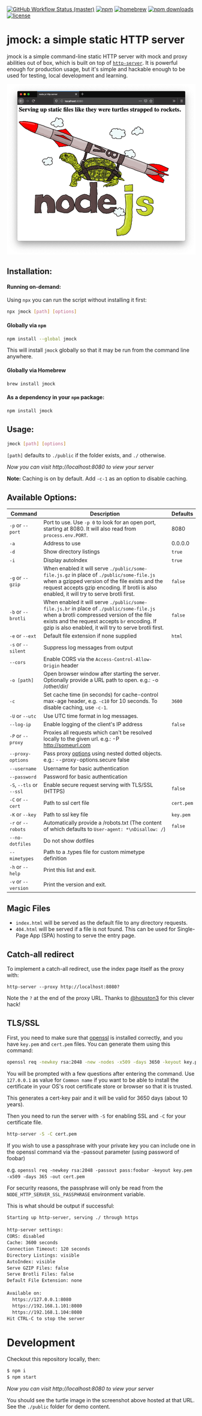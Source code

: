 [![GitHub Workflow Status (master)](https://img.shields.io/github/workflow/status/Yakima-Teng/jmock/Node.js%20CI/master?style=flat-square)](https://github.com/Yakima-Teng/jmock/actions)
[![npm](https://img.shields.io/npm/v/jmock.svg?style=flat-square)](https://www.npmjs.com/package/jmock) [![homebrew](https://img.shields.io/homebrew/v/jmock?style=flat-square)](https://formulae.brew.sh/formula/jmock) [![npm downloads](https://img.shields.io/npm/dm/jmock?color=blue&label=npm%20downloads&style=flat-square)](https://www.npmjs.com/package/jmock)
[![license](https://img.shields.io/github/license/Yakima-Teng/jmock.svg?style=flat-square)](https://github.com/Yakima-Teng/jmock)

# jmock: a simple static HTTP server

jmock is a simple command-line static HTTP server with mock and proxy abilities out of box, which is built on top of [`http-server`](https://github.com/http-party/http-server). It is powerful enough for production usage, but it's simple and hackable enough to be used for testing, local development and learning.

![Example of running jmock](https://github.com/Yakima-Teng/jmock/raw/master/screenshots/public.png)

## Installation:

#### Running on-demand:

Using `npx` you can run the script without installing it first:

```bash
npx jmock [path] [options]
```

#### Globally via `npm`

```bash
npm install --global jmock
```

This will install `jmock` globally so that it may be run from the command line anywhere.

#### Globally via Homebrew

```bash
brew install jmock
```
     
#### As a dependency in your `npm` package:

```bash
npm install jmock
```

## Usage:

```bash
jmock [path] [options]
```

`[path]` defaults to `./public` if the folder exists, and `./` otherwise.

*Now you can visit http://localhost:8080 to view your server*

**Note:** Caching is on by default. Add `-c-1` as an option to disable caching.

## Available Options:

| Command         | 	Description         | Defaults  |
| -------------  |-------------|-------------|
|`-p` or `--port` |Port to use. Use `-p 0` to look for an open port, starting at 8080. It will also read from `process.env.PORT`. |8080 |
|`-a`   |Address to use |0.0.0.0|
|`-d`     |Show directory listings |`true` |
|`-i`   | Display autoIndex | `true` |
|`-g` or `--gzip` |When enabled it will serve `./public/some-file.js.gz` in place of `./public/some-file.js` when a gzipped version of the file exists and the request accepts gzip encoding. If brotli is also enabled, it will try to serve brotli first.|`false`|
|`-b` or `--brotli`|When enabled it will serve `./public/some-file.js.br` in place of `./public/some-file.js` when a brotli compressed version of the file exists and the request accepts `br` encoding. If gzip is also enabled, it will try to serve brotli first. |`false`|
|`-e` or `--ext`  |Default file extension if none supplied |`html` | 
|`-s` or `--silent` |Suppress log messages from output  | |
|`--cors` |Enable CORS via the `Access-Control-Allow-Origin` header  | |
|`-o [path]` |Open browser window after starting the server. Optionally provide a URL path to open. e.g.: -o /other/dir/ | |
|`-c` |Set cache time (in seconds) for cache-control max-age header, e.g. `-c10` for 10 seconds. To disable caching, use `-c-1`.|`3600` |
|`-U` or `--utc` |Use UTC time format in log messages.| |
|`--log-ip` |Enable logging of the client's IP address |`false` |
|`-P` or `--proxy` |Proxies all requests which can't be resolved locally to the given url. e.g.: -P http://someurl.com | |
|`--proxy-options` |Pass proxy [options](https://github.com/http-party/node-http-proxy#options) using nested dotted objects. e.g.: --proxy-options.secure false |
|`--username` |Username for basic authentication | |
|`--password` |Password for basic authentication | |
|`-S`, `--tls` or `--ssl` |Enable secure request serving with TLS/SSL (HTTPS)|`false`|
|`-C` or `--cert` |Path to ssl cert file |`cert.pem` | 
|`-K` or `--key` |Path to ssl key file |`key.pem` |
|`-r` or `--robots` | Automatically provide a /robots.txt (The content of which defaults to `User-agent: *\nDisallow: /`)  | `false` |
|`--no-dotfiles` |Do not show dotfiles| |
|`--mimetypes` |Path to a .types file for custom mimetype definition| |
|`-h` or `--help` |Print this list and exit. |   |
|`-v` or `--version`|Print the version and exit. | |

## Magic Files

- `index.html` will be served as the default file to any directory requests.
- `404.html` will be served if a file is not found. This can be used for Single-Page App (SPA) hosting to serve the entry page.

## Catch-all redirect

To implement a catch-all redirect, use the index page itself as the proxy with:

```
http-server --proxy http://localhost:8080?
```

Note the `?` at the end of the proxy URL. Thanks to [@houston3](https://github.com/houston3) for this clever hack!

## TLS/SSL

First, you need to make sure that [openssl](https://github.com/openssl/openssl) is installed correctly, and you have `key.pem` and `cert.pem` files. You can generate them using this command:

``` sh
openssl req -newkey rsa:2048 -new -nodes -x509 -days 3650 -keyout key.pem -out cert.pem
```

You will be prompted with a few questions after entering the command. Use `127.0.0.1` as value for `Common name` if you want to be able to install the certificate in your OS's root certificate store or browser so that it is trusted.

This generates a cert-key pair and it will be valid for 3650 days (about 10 years).

Then you need to run the server with `-S` for enabling SSL and `-C` for your certificate file.

``` sh
http-server -S -C cert.pem
```

If you wish to use a passphrase with your private key you can include one in the openssl command via the -passout parameter (using password of foobar)


e.g.
`openssl req -newkey rsa:2048 -passout pass:foobar -keyout key.pem -x509 -days 365 -out cert.pem`

For security reasons, the passphrase will only be read from the `NODE_HTTP_SERVER_SSL_PASSPHRASE` environment variable.


This is what should be output if successful:

``` sh
Starting up http-server, serving ./ through https

http-server settings:
CORS: disabled
Cache: 3600 seconds
Connection Timeout: 120 seconds
Directory Listings: visible
AutoIndex: visible
Serve GZIP Files: false
Serve Brotli Files: false
Default File Extension: none

Available on:
  https://127.0.0.1:8080
  https://192.168.1.101:8080
  https://192.168.1.104:8080
Hit CTRL-C to stop the server
```

# Development

Checkout this repository locally, then:

```sh
$ npm i
$ npm start
```

*Now you can visit http://localhost:8080 to view your server*

You should see the turtle image in the screenshot above hosted at that URL. See
the `./public` folder for demo content.
